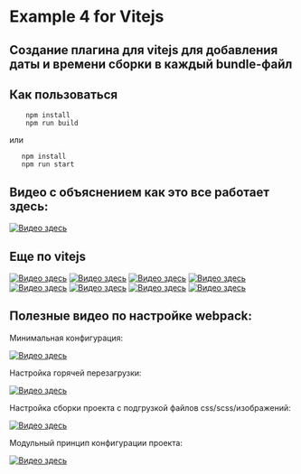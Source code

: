 # Example 4 for Vitejs

## **Создание плагина для vitejs для добавления даты и времени сборки в каждый bundle-файл**


## Как пользоваться

```
    npm install
    npm run build
```
или

```
   npm install
   npm run start
```

## Видео с объяснением как это все работает здесь:

[![Видео здесь](https://img.youtube.com/vi/WXicpAFBbMY/0.jpg)](https://www.youtube.com/watch?v=WXicpAFBbMY)

## Еще по vitejs
[![Видео здесь](https://img.youtube.com/vi/t98Q9hliZZo/0.jpg)](https://www.youtube.com/watch?v=t98Q9hliZZo)
[![Видео здесь](https://img.youtube.com/vi/wIEauCguZGI/0.jpg)](https://www.youtube.com/watch?v=wIEauCguZGI)
[![Видео здесь](https://img.youtube.com/vi/TZN6dC7ZOs0/0.jpg)](https://www.youtube.com/watch?v=TZN6dC7ZOs0)
[![Видео здесь](https://img.youtube.com/vi/wIEauCguZGI/0.jpg)](https://www.youtube.com/watch?v=wIEauCguZGI)
[![Видео здесь](https://img.youtube.com/vi/QEdwJtMptTk/0.jpg)](https://www.youtube.com/watch?v=QEdwJtMptTk)
[![Видео здесь](https://img.youtube.com/vi/4t0i2yzX1E8/0.jpg)](https://www.youtube.com/watch?v=4t0i2yzX1E8)
[![Видео здесь](https://img.youtube.com/vi/bgp1NR0OXOA/0.jpg)](https://www.youtube.com/watch?v=bgp1NR0OXOA)
[![Видео здесь](https://img.youtube.com/vi/kIfIGrhjOe4/0.jpg)](https://www.youtube.com/watch?v=kIfIGrhjOe4)



## Полезные видео по настройке webpack:


Минимальная конфигурация:

[![Видео здесь](https://img.youtube.com/vi/unEl3Hezwpw/0.jpg)](https://www.youtube.com/watch?v=unEl3Hezwpw)

Настройка горячей перезагрузки:

[![Видео здесь](https://img.youtube.com/vi/oOpzkF2nU0s/0.jpg)](https://www.youtube.com/watch?v=oOpzkF2nU0s)

Настройка сборки проекта с подгрузкой файлов css/scss/изображений:

[![Видео здесь](https://img.youtube.com/vi/3B-NGZmMe-Y/0.jpg)](https://www.youtube.com/watch?v=3B-NGZmMe-Y)

Модульный принцип конфигурации проекта:

[![Видео здесь](https://img.youtube.com/vi/fnUqyWyG5kk/0.jpg)](https://www.youtube.com/watch?v=fnUqyWyG5kk)



